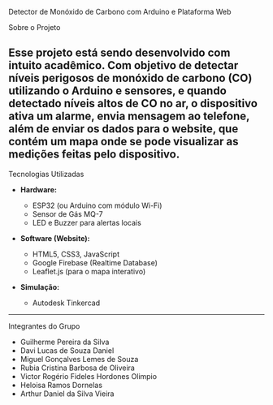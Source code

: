 Detector de Monóxido de Carbono com Arduino e Plataforma Web

Sobre o Projeto

Esse projeto está sendo desenvolvido com intuito acadêmico. Com objetivo de detectar níveis perigosos de monóxido de carbono (CO) utilizando o Arduino e sensores,
e quando detectado níveis altos de CO no ar, o dispositivo ativa um alarme, envia mensagem ao telefone, além de enviar os dados para o website, que contém um mapa 
onde se pode visualizar as medições feitas pelo dispositivo.
---

Tecnologias Utilizadas

* **Hardware:**
    * ESP32 (ou Arduino com módulo Wi-Fi)
    * Sensor de Gás MQ-7
    * LED e Buzzer para alertas locais

* **Software (Website):**
    * HTML5, CSS3, JavaScript
    * Google Firebase (Realtime Database)
    * Leaflet.js (para o mapa interativo)

* **Simulação:**
    * Autodesk Tinkercad

---

Integrantes do Grupo

* Guilherme Pereira da Silva
* Davi Lucas de Souza Daniel
* Miguel Gonçalves Lemes de Souza
* Rubia Cristina Barbosa de Oliveira
* Victor Rogério Fideles Hordones Olimpio
* Heloisa Ramos Dornelas 
* Arthur Daniel da Silva Vieira
